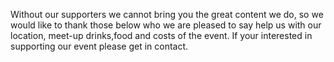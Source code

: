 Without our supporters we cannot bring you the great content we do, so we would like to thank those below
 who we are pleased to say help us with our location, meet-up drinks,food and costs of the event. If your interested
 in supporting our event please get in contact.